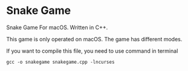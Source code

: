 # Snake Game
Snake Game For macOS.
Written in C++.

This game is only operated on macOS.
The game has different modes.

If you want to compile this file, you need to use command in terminal
```
gcc -o snakegame snakegame.cpp -lncurses
```



